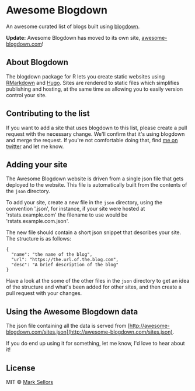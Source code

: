 # Awesome Blogdown
An awesome curated list of blogs built using [blogdown](https://github.com/rstudio/blogdown).

**Update:** Awesome Blogdown has moved to its own site, [awesome-blogdown.com](http://awesome-blogdown.com)!

## About Blogdown

The blogdown package for R lets you create static websites using [RMarkdown](http://rmarkdown.rstudio.com/) and [Hugo](https://gohugo.io/). Sites are rendered to static files which simplifies publishing and hosting, at the same time as allowing you to easily version control your site.

## Contributing to the list

If you want to add a site that uses blogdown to this list, please create a pull request with the necessary change. We'll confirm that it's using blogdown and merge the request. If you're not comfortable doing that, find [me on twitter](https://twitter.com/sellorm) and let me know.

## Adding your site

The Awesome Blogdown website is driven from a single json file that gets deployed to the website. This file is automatically built from the contents of the `json` directory.

To add your site, create a new file in the `json` directory, using the convention '<DOMAIN NAME>.json', for instance, if your site were hosted at 'rstats.example.com' the filename to use would be 'rstats.example.com.json'.

The new file should contain a short json snippet that describes your site. The structure is as follows:

```
{
  "name": "the name of the blog",
  "url": "https://the.url.of.the.blog.com",
  "desc": "A brief description of the blog"
}
```

Have a look at the some of the other files in the `json` directory to get an idea of the structure and what's been added for other sites, and then create a pull request with your changes.

## Using the Awesome Blogdown data

The json file containing all the data is served from [http://awesome-blogdown.com/sites.json](http://awesome-blogdown.com/sites.json).

If you do end up using it for something, let me know, I'd love to hear about it!

## License

MIT  © [Mark Sellors](http://sellorm.com)

